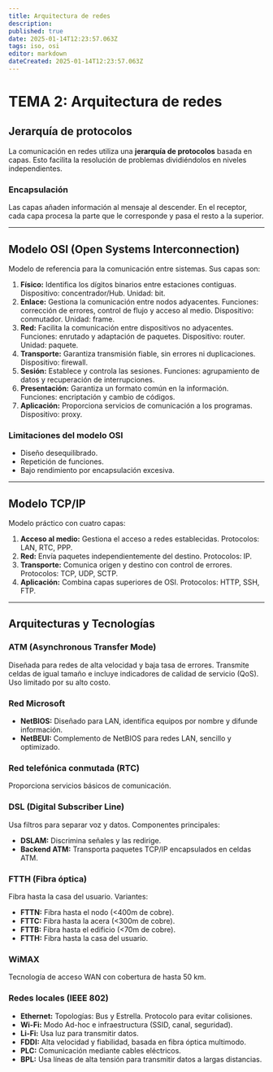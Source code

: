 ```yaml
---
title: Arquitectura de redes
description: 
published: true
date: 2025-01-14T12:23:57.063Z
tags: iso, osi
editor: markdown
dateCreated: 2025-01-14T12:23:57.063Z
---
```


# TEMA 2: Arquitectura de redes


## Jerarquía de protocolos
La comunicación en redes utiliza una **jerarquía de protocolos** basada en capas. Esto facilita la resolución de problemas dividiéndolos en niveles independientes.

### Encapsulación
Las capas añaden información al mensaje al descender. En el receptor, cada capa procesa la parte que le corresponde y pasa el resto a la superior.

---

## Modelo OSI (Open Systems Interconnection)
Modelo de referencia para la comunicación entre sistemas. Sus capas son:

1. **Físico:** Identifica los dígitos binarios entre estaciones contiguas. Dispositivo: concentrador/Hub. Unidad: bit.
2. **Enlace:** Gestiona la comunicación entre nodos adyacentes. Funciones: corrección de errores, control de flujo y acceso al medio. Dispositivo: conmutador. Unidad: frame.
3. **Red:** Facilita la comunicación entre dispositivos no adyacentes. Funciones: enrutado y adaptación de paquetes. Dispositivo: router. Unidad: paquete.
4. **Transporte:** Garantiza transmisión fiable, sin errores ni duplicaciones. Dispositivo: firewall.
5. **Sesión:** Establece y controla las sesiones. Funciones: agrupamiento de datos y recuperación de interrupciones.
6. **Presentación:** Garantiza un formato común en la información. Funciones: encriptación y cambio de códigos.
7. **Aplicación:** Proporciona servicios de comunicación a los programas. Dispositivo: proxy.

### Limitaciones del modelo OSI
- Diseño desequilibrado.
- Repetición de funciones.
- Bajo rendimiento por encapsulación excesiva.

---

## Modelo TCP/IP
Modelo práctico con cuatro capas:

1. **Acceso al medio:** Gestiona el acceso a redes establecidas. Protocolos: LAN, RTC, PPP.
2. **Red:** Envía paquetes independientemente del destino. Protocolos: IP.
3. **Transporte:** Comunica origen y destino con control de errores. Protocolos: TCP, UDP, SCTP.
4. **Aplicación:** Combina capas superiores de OSI. Protocolos: HTTP, SSH, FTP.

---

## Arquitecturas y Tecnologías

### ATM (Asynchronous Transfer Mode)
Diseñada para redes de alta velocidad y baja tasa de errores. Transmite celdas de igual tamaño e incluye indicadores de calidad de servicio (QoS). Uso limitado por su alto costo.

### Red Microsoft
- **NetBIOS:** Diseñado para LAN, identifica equipos por nombre y difunde información.
- **NetBEUI:** Complemento de NetBIOS para redes LAN, sencillo y optimizado.

### Red telefónica conmutada (RTC)
Proporciona servicios básicos de comunicación.

### DSL (Digital Subscriber Line)
Usa filtros para separar voz y datos. Componentes principales:
- **DSLAM:** Discrimina señales y las redirige.
- **Backend ATM:** Transporta paquetes TCP/IP encapsulados en celdas ATM.

### FTTH (Fibra óptica)
Fibra hasta la casa del usuario. Variantes:
- **FTTN:** Fibra hasta el nodo (<400m de cobre).
- **FTTC:** Fibra hasta la acera (<300m de cobre).
- **FTTB:** Fibra hasta el edificio (<70m de cobre).
- **FTTH:** Fibra hasta la casa del usuario.

### WiMAX
Tecnología de acceso WAN con cobertura de hasta 50 km.

### Redes locales (IEEE 802)
- **Ethernet:** Topologías: Bus y Estrella. Protocolo para evitar colisiones.
- **Wi-Fi:** Modo Ad-hoc e infraestructura (SSID, canal, seguridad).
- **Li-Fi:** Usa luz para transmitir datos.
- **FDDI:** Alta velocidad y fiabilidad, basada en fibra óptica multimodo.
- **PLC:** Comunicación mediante cables eléctricos.
- **BPL:** Usa líneas de alta tensión para transmitir datos a largas distancias.

